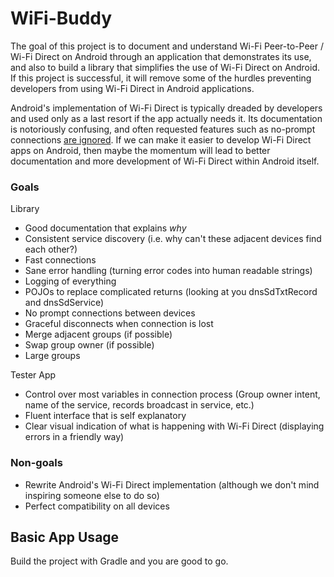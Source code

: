 # WiFi-Buddy

The goal of this project is to document and understand Wi-Fi Peer-to-Peer / Wi-Fi Direct on Android through an application that demonstrates its use, and also to build a library that simplifies the use of Wi-Fi Direct on Android. If this project is successful, it will remove some of the hurdles preventing developers from using Wi-Fi Direct in Android applications.

Android's implementation of Wi-Fi Direct is typically dreaded by developers and used only as a last resort if the app actually needs it. Its documentation is notoriously confusing, and often requested features such as no-prompt connections [are ignored](https://code.google.com/p/android/issues/detail?id=30880). If we can make it easier to develop Wi-Fi Direct apps on Android, then maybe the momentum will lead to better documentation and more development of Wi-Fi Direct within Android itself.

### Goals

Library

- Good documentation that explains _why_
- Consistent service discovery (i.e. why can't these adjacent devices find each other?)
- Fast connections
- Sane error handling (turning error codes into human readable strings)
- Logging of everything
- POJOs to replace complicated returns (looking at you dnsSdTxtRecord and dnsSdService)
- No prompt connections between devices
- Graceful disconnects when connection is lost
- Merge adjacent groups (if possible)
- Swap group owner (if possible)
- Large groups

Tester App

- Control over most variables in connection process (Group owner intent, name of the service, records broadcast in service, etc.)
- Fluent interface that is self explanatory
- Clear visual indication of what is happening with Wi-Fi Direct (displaying errors in a friendly way)

### Non-goals
- Rewrite Android's Wi-Fi Direct implementation (although we don't mind inspiring someone else to do so)
- Perfect compatibility on all devices

## Basic App Usage

Build the project with Gradle and you are good to go.
